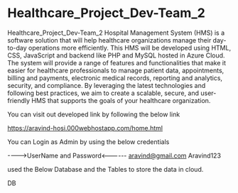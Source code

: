# Healthcare_Project_Dev-Team_2 

Healthcare_Project_Dev-Team_2
Hospital Management System (HMS) is a software solution that will help healthcare organizations manage their day-to-day operations more efficiently. This HMS will be developed using HTML, CSS, JavaScript and backend like PHP and MySQL hosted in Azure Cloud. The system will provide a range of features and functionalities that make it easier for healthcare professionals to manage patient data, appointments, billing and payments, electronic medical records, reporting and analytics, security, and compliance. By leveraging the latest technologies and following best practices, we aim to create a scalable, secure, and user-friendly HMS that supports the goals of your healthcare organization.

You can visit out developed link by following the below link

https://aravind-hosi.000webhostapp.com/home.html

You can Login as Admin by using the below credentials

---->UserName and Password<------ aravind@gmail.com Aravind123

used the Below Database and the Tables to store the data in cloud.

DB
